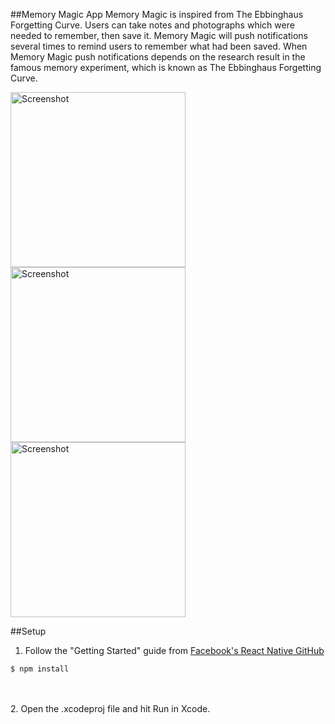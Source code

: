 ##Memory Magic App
Memory Magic is inspired from The Ebbinghaus Forgetting Curve. Users can take notes and photographs which were needed to remember, then save it. Memory Magic will push notifications several times to remind users to remember what had been saved. When Memory Magic push notifications depends on the research result in the famous memory experiment, which is known as The Ebbinghaus Forgetting Curve. 

<img src="https://cloud.githubusercontent.com/assets/5343215/14413970/4f51ddb0-ffbc-11e5-9aed-1e39b8c9a0fd.png" alt="Screenshot" width=280 /> 
<img src="https://cloud.githubusercontent.com/assets/5343215/14413969/4f4f2304-ffbc-11e5-89e4-cb6622de3489.png" alt="Screenshot" width=280 />
<img src="https://cloud.githubusercontent.com/assets/5343215/14413971/4f99d71e-ffbc-11e5-8465-0f4db6856e7f.png" alt="Screenshot" width=280 />

##Setup
1. Follow the "Getting Started" guide from [Facebook's React Native GitHub](https://facebook.github.io/react-native/docs/getting-started.html#content)<br />
  ```
  $ npm install
  ```
<br /><br />
2. Open the .xcodeproj file and hit Run in Xcode.
